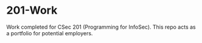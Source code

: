 # 201-Work
Work completed for CSec 201 (Programming for InfoSec). This repo acts as a portfolio for potential employers. 
